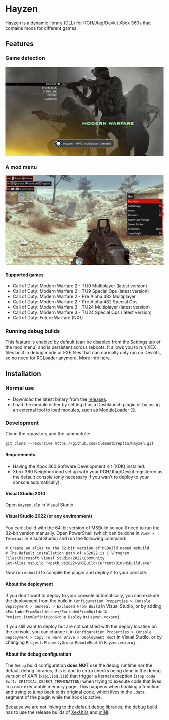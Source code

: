 # Hayzen

Hayzen is a dynamic library (DLL) for RGH/Jtag/Devkit Xbox 360s that contains mods for different games.

## Features

### Game detection

![MW2 Multiplayer Detected](./resources/screenshots/mw2-xnotify.png)

### A mod menu

![MW2 Multiplayer Detected](./resources/screenshots/mw2-menu.png)

#### Supported games

-   Call of Duty: Modern Warfare 2 - TU9 Multiplayer (latest version)
-   Call of Duty: Modern Warfare 2 - TU9 Special Ops (latest version)
-   Call of Duty: Modern Warfare 2 - Pre Alpha 482 Multiplayer
-   Call of Duty: Modern Warfare 2 - Pre Alpha 482 Special Ops
-   Call of Duty: Modern Warfare 3 - TU24 Multiplayer (latest version)
-   Call of Duty: Modern Warfare 3 - TU24 Special Ops (latest version)
-   Call of Duty: Future Warfare (NX1)

### Running debug builds

This feature is enabled by default (can be disabled from the Settings tab of the mod menu) and is persistent across reboots. It allows you to run XEX files built in debug mode or EXE files that can normally only run on Devkits, so no need for RGLoader anymore. More info [here](docs/debug-builds.md).

## Installation

### Normal use

-   Download the latest binary from the [releases](https://github.com/ClementDreptin/Hayzen/releases).
-   Load the module either by setting it as a Dashlaunch plugin or by using an external tool to load modules, such as [ModuleLoader](https://github.com/ClementDreptin/ModuleLoader) :wink:.

### Development

Clone the repository and the submodule:

```
git clone --recursive https://github.com/ClementDreptin/Hayzen.git
```

#### Requirements

-   Having the Xbox 360 Software Development Kit (XDK) installed.
-   Xbox 360 Neighborhood set up with your RGH/Jtag/Devkit registered as the default console (only necessary if you wan't to deploy to your console automatically).

#### Visual Studio 2010

Open `Hayzen.sln` in Visual Studio.

#### Visual Studio 2022 (or any environment)

You can't build with the 64-bit version of MSBuild so you'll need to run the 32-bit version manually. Open PowerShell (which can be done in `View > Terminal` in Visual Studio) and run the following command:

```PS1
# Create an alias to the 32-bit version of MSBuild named msbuild
# The default installation path of VS2022 is C:\Program Files\Microsoft Visual Studio\2022\Community
Set-Alias msbuild "<path_vs2022>\MSBuild\Current\Bin\MSBuild.exe"
```

Now run `msbuild` to compile the plugin and deploy it to your console.

#### About the deployment

If you don't want to deploy to your console automatically, you can exclude the deployment from the build in `Configuration Properties > Console Deployment > General > Excluded From Build` in Visual Studio, or by adding `<ExcludedFromBuild>true</ExcludedFromBuild>` to `Project.ItemDefinitionGroup.Deploy` in `Hayzen.vcxproj`.

If you still want to deploy but are not satisfied with the deploy location on the console, you can change it in `Configuration Properties > Console Deployment > Copy To Hard Drive > Deployment Root` in Visual Studio, or by changing `Project.PropertyGroup.RemoteRoot` in `Hayzen.vcxproj`.

#### About the debug configuration

The `Debug` build configuration **does NOT** use the debug runtime nor the default debug libraries, this is due to extra checks being done in the debug version of XAPI (`xapilibd.lib`) that trigger a kernel exception (`stop code 0xf4: CRITICAL_OBJECT_TERMINATION`) when trying to execute code that lives in a non-executable memory page. This happens when hooking a function and trying to jump back to its original code, which lives in the `.data` segment of the plugin while the hook is active.

Because we are not linking to the default debug libraries, the debug build has to use the release builds of [XexUtils](https://github.com/ClementDreptin/XexUtils) and [mINI](https://github.com/ClementDreptin/Hayzen/tree/master/deps/mINI).
